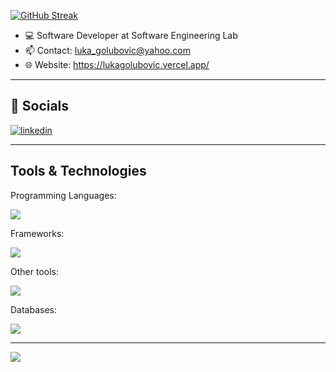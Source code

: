 [![GitHub Streak](https://streak-stats.demolab.com?user=golubovicluka&theme=vue-dark)](https://git.io/streak-stats)
- 💻 Software Developer at Software Engineering Lab
- 📫 Contact: luka_golubovic@yahoo.com
- 🌐 Website: https://lukagolubovic.vercel.app/

---

## 🔗 Socials

[![linkedin](https://img.shields.io/badge/linkedin-0A66C2?style=for-the-badge&logo=linkedin&logoColor=white)](https://www.linkedin.com/in/lukagolubovic/)

---

## Tools & Technologies

Programming Languages:
<p align="start">
    <img src="https://skillicons.dev/icons?i=ts,js,java" />
</p>

Frameworks:
<p align="start">
    <img src="https://skillicons.dev/icons?i=angular,spring,react,next" />
</p>

Other tools:
<p align="start">
    <img src="https://skillicons.dev/icons?i=vim,neovim,nodejs,express,prisma,html,css,sass,git,jenkins,rabbitmq,redis,docker,jest,graphql,postman,tailwind" />
</p>

Databases:
<p align="start">
    <img src="https://skillicons.dev/icons?i=postgres,mysql,mongo" />
</p>

---

![](https://komarev.com/ghpvc/?username=golubovicluka)

